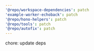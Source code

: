 ```yaml
---
'@repo/workspace-dependencies': patch
'example-worker-echoback': patch
'@repo/hono-helpers': patch
'@repo/tools': patch
'@repo/autofix': patch
---
```


chore: update deps

